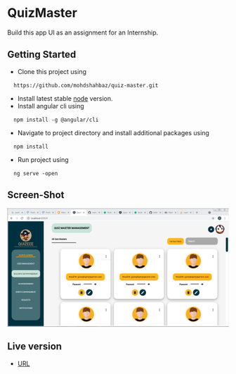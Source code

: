 # QuizMaster

Build this app UI as an assignment for an Internship.

##  Getting Started
- Clone this project using
```
  https://github.com/mohdshahbaz/quiz-master.git
```
- Install latest stable [node](https://nodejs.org/en/download/) version.
- Install angular cli using
```
  npm install -g @angular/cli
```
- Navigate to project directory and install additional packages using
```
  npm install 
```
  
- Run project using 
```
  ng serve -open
```

## Screen-Shot

![screenshot](https://github.com/mohdshahbaz/quiz-master/blob/main/src/assets/screenshot.PNG)

## Live version
- [URL](https://quiz-master-ui.netlify.app/)
